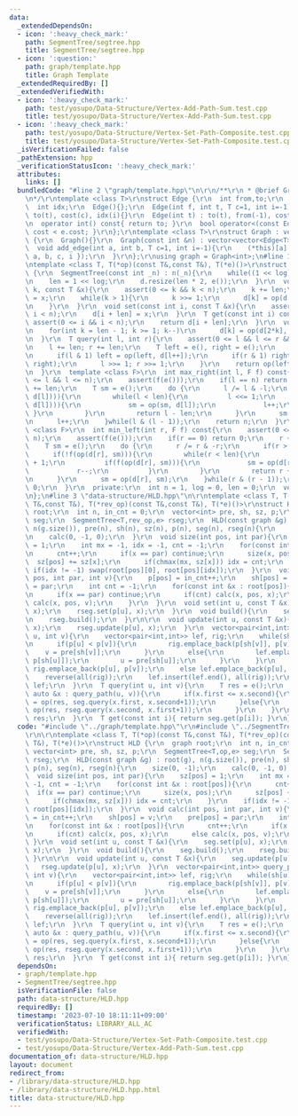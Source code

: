 ```yaml
---
data:
  _extendedDependsOn:
  - icon: ':heavy_check_mark:'
    path: SegmentTree/segtree.hpp
    title: SegmentTree/segtree.hpp
  - icon: ':question:'
    path: graph/template.hpp
    title: Graph Template
  _extendedRequiredBy: []
  _extendedVerifiedWith:
  - icon: ':heavy_check_mark:'
    path: test/yosupo/Data-Structure/Vertex-Add-Path-Sum.test.cpp
    title: test/yosupo/Data-Structure/Vertex-Add-Path-Sum.test.cpp
  - icon: ':heavy_check_mark:'
    path: test/yosupo/Data-Structure/Vertex-Set-Path-Composite.test.cpp
    title: test/yosupo/Data-Structure/Vertex-Set-Path-Composite.test.cpp
  _isVerificationFailed: false
  _pathExtension: hpp
  _verificationStatusIcon: ':heavy_check_mark:'
  attributes:
    links: []
  bundledCode: "#line 2 \"graph/template.hpp\"\n\r\n/**\r\n * @brief Graph Template\r\
    \n*/\r\ntemplate <class T>\r\nstruct Edge {\r\n  int from,to;\r\n  T cost;\r\n\
    \  int idx;\r\n  Edge(){};\r\n  Edge(int f, int t, T c=1, int i=-1) : from(f),\
    \ to(t), cost(c), idx(i){}\r\n  Edge(int t) : to(t), from(-1), cost(1), idx(-1){}\r\
    \n  operator int() const{ return to; }\r\n  bool operator<(const Edge &e){ return\
    \ cost < e.cost; }\r\n};\r\ntemplate <class T>\r\nstruct Graph : vector<vector<Edge<T>>>\
    \ {\r\n  Graph(){}\r\n  Graph(const int &n) : vector<vector<Edge<T>>>(n){}\r\n\
    \  void add_edge(int a, int b, T c=1, int i=-1){\r\n    (*this)[a].push_back({\
    \ a, b, c, i });\r\n  }\r\n};\r\nusing graph = Graph<int>;\n#line 1 \"SegmentTree/segtree.hpp\"\
    \ntemplate <class T, T(*op)(const T&,const T&), T(*e)()>\r\nstruct SegmentTree\
    \ {\r\n  SegmentTree(const int _n) : n(_n){\r\n    while((1 << log) < n) log++;\r\
    \n    len = 1 << log;\r\n    d.resize(len * 2, e());\r\n  }\r\n  void update(int\
    \ k, const T &x){\r\n    assert(0 <= k && k < n);\r\n    k += len;\r\n    d[k]\
    \ = x;\r\n    while(k > 1){\r\n      k >>= 1;\r\n      d[k] = op(d[k*2], d[k*2+1]);\r\
    \n    }\r\n  }\r\n  void set(const int i, const T &x){\r\n    assert(0 <= i &&\
    \ i < n);\r\n    d[i + len] = x;\r\n  }\r\n  T get(const int i) const{\r\n   \
    \ assert(0 <= i && i < n);\r\n    return d[i + len];\r\n  }\r\n  void build(){\r\
    \n    for(int k = len - 1; k >= 1; k--)\r\n      d[k] = op(d[2*k], d[2*k+1]);\r\
    \n  }\r\n  T query(int l, int r){\r\n    assert(0 <= l && l <= r && r <= n);\r\
    \n    l += len; r += len;\r\n    T left = e(), right = e();\r\n    while(l < r){\r\
    \n      if(l & 1) left = op(left, d[l++]);\r\n      if(r & 1) right = op(d[--r],\
    \ right);\r\n      l >>= 1; r >>= 1;\r\n    }\r\n    return op(left, right);\r\
    \n  }\r\n  template <class F>\r\n  int max_right(int l, F f) const{\r\n    assert(0\
    \ <= l && l <= n);\r\n    assert(f(e()));\r\n    if(l == n) return n;\r\n    l\
    \ += len;\r\n    T sm = e();\r\n    do {\r\n      l /= l & -l;\r\n      if(!f(op(sm,\
    \ d[l]))){\r\n        while(l < len){\r\n          l <<= 1;\r\n          if(f(op(sm,\
    \ d[l]))){\r\n            sm = op(sm, d[l]);\r\n            l++;\r\n         \
    \ }\r\n        }\r\n        return l - len;\r\n      }\r\n      sm = op(sm, d[l]);\r\
    \n      l++;\r\n    }while(l & (l - 1));\r\n    return n;\r\n  }\r\n  template\
    \ <class F>\r\n  int min_left(int r, F f) const{\r\n    assert(0 <= r && r <=\
    \ n);\r\n    assert(f(e()));\r\n    if(r == 0) return 0;\r\n    r += len;\r\n\
    \    T sm = e();\r\n    do {\r\n      r /= r & -r;\r\n      if(r > 1) r--;\r\n\
    \      if(!f(op(d[r], sm))){\r\n        while(r < len){\r\n          r = r * 2\
    \ + 1;\r\n          if(f(op(d[r], sm))){\r\n            sm = op(d[r], sm);\r\n\
    \            r--;\r\n          }\r\n        }\r\n        return r + 1 - len;\r\
    \n      }\r\n      sm = op(d[r], sm);\r\n    }while(r & (r - 1));\r\n    return\
    \ 0;\r\n  }\r\n  private:\r\n  int n = 1, log = 0, len = 0;\r\n  vector<T> d;\r\
    \n};\n#line 3 \"data-structure/HLD.hpp\"\n\r\ntemplate <class T, T(*op)(const\
    \ T&,const T&), T(*rev_op)(const T&,const T&), T(*e)()>\r\nstruct HLD {\r\n  graph\
    \ root;\r\n  int n, in_cnt = 0;\r\n  vector<int> pre, sh, sz, p;\r\n  SegmentTree<T,op,e>\
    \ seg;\r\n  SegmentTree<T,rev_op,e> rseg;\r\n  HLD(const graph &g) : root(g),\
    \ n(g.size()), pre(n), sh(n), sz(n), p(n), seg(n), rseg(n){\r\n    size(0, -1);\r\
    \n    calc(0, -1, 0);\r\n  }\r\n  void size(int pos, int par){\r\n    sz[pos]\
    \ = 1;\r\n    int mx = -1, idx = -1, cnt = -1;\r\n    for(const int &x : root[pos]){\r\
    \n      cnt++;\r\n      if(x == par) continue;\r\n      size(x, pos);\r\n    \
    \  sz[pos] += sz[x];\r\n      if(chmax(mx, sz[x])) idx = cnt;\r\n    }\r\n   \
    \ if(idx != -1) swap(root[pos][0], root[pos][idx]);\r\n  }\r\n  void calc(int\
    \ pos, int par, int v){\r\n    p[pos] = in_cnt++;\r\n    sh[pos] = v;\r\n    pre[pos]\
    \ = par;\r\n    int cnt = -1;\r\n    for(const int &x : root[pos]){\r\n      cnt++;\r\
    \n      if(x == par) continue;\r\n      if(cnt) calc(x, pos, x);\r\n      else\
    \ calc(x, pos, v);\r\n    }\r\n  }\r\n  void set(int u, const T &x){\r\n    seg.set(p[u],\
    \ x);\r\n    rseg.set(p[u], x);\r\n  }\r\n  void build(){\r\n    seg.build();\r\
    \n    rseg.build();\r\n  }\r\n\r\n  void update(int u, const T &x){\r\n    seg.update(p[u],\
    \ x);\r\n    rseg.update(p[u], x);\r\n  }\r\n  vector<pair<int,int>> query_path(int\
    \ u, int v){\r\n    vector<pair<int,int>> lef, rig;\r\n    while(sh[u] != sh[v]){\r\
    \n      if(p[u] < p[v]){\r\n        rig.emplace_back(p[sh[v]], p[v]);\r\n    \
    \    v = pre[sh[v]];\r\n      }\r\n      else{\r\n        lef.emplace_back(p[u],\
    \ p[sh[u]]);\r\n        u = pre[sh[u]];\r\n      }\r\n    }\r\n    if(p[u] < p[v])\
    \ rig.emplace_back(p[u], p[v]);\r\n    else lef.emplace_back(p[u], p[v]);\r\n\
    \    reverse(all(rig));\r\n    lef.insert(lef.end(), all(rig));\r\n    return\
    \ lef;\r\n  }\r\n  T query(int u, int v){\r\n    T res = e();\r\n    for(const\
    \ auto &x : query_path(u, v)){\r\n      if(x.first <= x.second){\r\n        res\
    \ = op(res, seg.query(x.first, x.second+1));\r\n      }else{\r\n        res =\
    \ op(res, rseg.query(x.second, x.first+1));\r\n      }\r\n    }\r\n    return\
    \ res;\r\n  }\r\n  T get(const int i){ return seg.get(p[i]); }\r\n};\n"
  code: "#include \"../graph/template.hpp\"\r\n#include \"../SegmentTree/segtree.hpp\"\
    \r\n\r\ntemplate <class T, T(*op)(const T&,const T&), T(*rev_op)(const T&,const\
    \ T&), T(*e)()>\r\nstruct HLD {\r\n  graph root;\r\n  int n, in_cnt = 0;\r\n \
    \ vector<int> pre, sh, sz, p;\r\n  SegmentTree<T,op,e> seg;\r\n  SegmentTree<T,rev_op,e>\
    \ rseg;\r\n  HLD(const graph &g) : root(g), n(g.size()), pre(n), sh(n), sz(n),\
    \ p(n), seg(n), rseg(n){\r\n    size(0, -1);\r\n    calc(0, -1, 0);\r\n  }\r\n\
    \  void size(int pos, int par){\r\n    sz[pos] = 1;\r\n    int mx = -1, idx =\
    \ -1, cnt = -1;\r\n    for(const int &x : root[pos]){\r\n      cnt++;\r\n    \
    \  if(x == par) continue;\r\n      size(x, pos);\r\n      sz[pos] += sz[x];\r\n\
    \      if(chmax(mx, sz[x])) idx = cnt;\r\n    }\r\n    if(idx != -1) swap(root[pos][0],\
    \ root[pos][idx]);\r\n  }\r\n  void calc(int pos, int par, int v){\r\n    p[pos]\
    \ = in_cnt++;\r\n    sh[pos] = v;\r\n    pre[pos] = par;\r\n    int cnt = -1;\r\
    \n    for(const int &x : root[pos]){\r\n      cnt++;\r\n      if(x == par) continue;\r\
    \n      if(cnt) calc(x, pos, x);\r\n      else calc(x, pos, v);\r\n    }\r\n \
    \ }\r\n  void set(int u, const T &x){\r\n    seg.set(p[u], x);\r\n    rseg.set(p[u],\
    \ x);\r\n  }\r\n  void build(){\r\n    seg.build();\r\n    rseg.build();\r\n \
    \ }\r\n\r\n  void update(int u, const T &x){\r\n    seg.update(p[u], x);\r\n \
    \   rseg.update(p[u], x);\r\n  }\r\n  vector<pair<int,int>> query_path(int u,\
    \ int v){\r\n    vector<pair<int,int>> lef, rig;\r\n    while(sh[u] != sh[v]){\r\
    \n      if(p[u] < p[v]){\r\n        rig.emplace_back(p[sh[v]], p[v]);\r\n    \
    \    v = pre[sh[v]];\r\n      }\r\n      else{\r\n        lef.emplace_back(p[u],\
    \ p[sh[u]]);\r\n        u = pre[sh[u]];\r\n      }\r\n    }\r\n    if(p[u] < p[v])\
    \ rig.emplace_back(p[u], p[v]);\r\n    else lef.emplace_back(p[u], p[v]);\r\n\
    \    reverse(all(rig));\r\n    lef.insert(lef.end(), all(rig));\r\n    return\
    \ lef;\r\n  }\r\n  T query(int u, int v){\r\n    T res = e();\r\n    for(const\
    \ auto &x : query_path(u, v)){\r\n      if(x.first <= x.second){\r\n        res\
    \ = op(res, seg.query(x.first, x.second+1));\r\n      }else{\r\n        res =\
    \ op(res, rseg.query(x.second, x.first+1));\r\n      }\r\n    }\r\n    return\
    \ res;\r\n  }\r\n  T get(const int i){ return seg.get(p[i]); }\r\n};"
  dependsOn:
  - graph/template.hpp
  - SegmentTree/segtree.hpp
  isVerificationFile: false
  path: data-structure/HLD.hpp
  requiredBy: []
  timestamp: '2023-07-10 18:11:11+09:00'
  verificationStatus: LIBRARY_ALL_AC
  verifiedWith:
  - test/yosupo/Data-Structure/Vertex-Set-Path-Composite.test.cpp
  - test/yosupo/Data-Structure/Vertex-Add-Path-Sum.test.cpp
documentation_of: data-structure/HLD.hpp
layout: document
redirect_from:
- /library/data-structure/HLD.hpp
- /library/data-structure/HLD.hpp.html
title: data-structure/HLD.hpp
---
```

